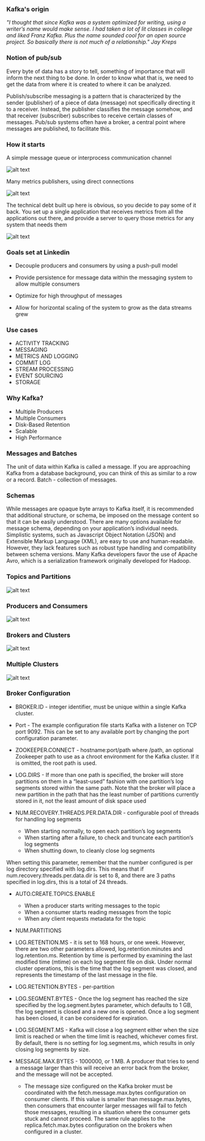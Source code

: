 ### Kafka's origin

*"I thought that since Kafka was a system optimized for writing, using a writer’s name would make sense.
I had taken a lot of lit classes in college and liked Franz Kafka. Plus the name sounded cool for an open source project.
So basically there is not much of a relationship."*
*Jay Kreps*

### Notion of pub/sub

Every byte of data has a story to tell, something of importance that will inform the next thing to be done. In order to know what that is, we need to get the data from where it is created to where it can be analyzed.

Publish/subscribe messaging is a pattern that is characterized by the sender (publisher) of a piece of data (message) not specifically directing it to a receiver. Instead, the publisher classifies the message somehow, and that receiver (subscriber) subscribes to receive certain classes of messages. Pub/sub systems often have a broker, a central point where messages are published, to facilitate this.

### How it starts

A simple message queue or interprocess communication channel

![alt text](pics/image0.png)

Many metrics publishers, using direct connections

![alt text](pics/image1.png)

The technical debt built up here is obvious, so you decide to pay some of it back. You set up a single application that receives metrics from all the applications out there, and provide a server to query those metrics for any system that needs them

![alt text](pics/image2.png)

### Goals set at Linkedin 

* Decouple producers and consumers by using a push-pull model

* Provide persistence for message data within the messaging system to allow multiple consumers

* Optimize for high throughput of messages

* Allow for horizontal scaling of the system to grow as the data streams grew

### Use cases

* ACTIVITY TRACKING
* MESSAGING
* METRICS AND LOGGING
* COMMIT LOG
* STREAM PROCESSING
* EVENT SOURCING
* STORAGE

### Why Kafka?

* Multiple Producers
* Multiple Consumers
* Disk-Based Retention
* Scalable
* High Performance

### Messages and Batches 

The unit of data within Kafka is called a message. If you are approaching Kafka from a database background, you can think of this as similar to a row or a record.
Batch - collection of messages.  

### Schemas 

While messages are opaque byte arrays to Kafka itself, it is recommended that additional structure, or schema, be imposed on the message content so that it can be easily understood. There are many options available for message schema, depending on your application’s individual needs. Simplistic systems, such as Javascript Object Notation (JSON) and Extensible Markup Language (XML), are easy to use and human-readable. However, they lack features such as robust type handling and compatibility between schema versions. Many Kafka developers favor the use of Apache Avro, which is a serialization framework originally developed for Hadoop.

### Topics and Partitions


![alt text](pics/partitions.png)

### Producers and Consumers

![alt text](pics/consumers.png)

### Brokers and Clusters 

![alt text](pics/brokers.png)

### Multiple Clusters

![alt text](pics/clusters_replication.png)


### Broker Configuration 

* BROKER.ID -  integer identifier, must be unique within a single Kafka cluster.

* Port - The example configuration file starts Kafka with a listener on TCP port 9092. This can be set to any available port by changing the port configuration parameter.

* ZOOKEEPER.CONNECT - hostname:port/path where /path, an optional Zookeeper path to use as a chroot environment for the Kafka cluster. If it is omitted, the root path is used.

* LOG.DIRS - If more than one path is specified, the broker will store partitions on them in a “least-used” fashion with one partition’s log segments stored within the same path. Note that the broker will place a new partition in the path that has the least number of partitions currently stored in it, not the least amount of disk space used

* NUM.RECOVERY.THREADS.PER.DATA.DIR -  configurable pool of threads for handling log segments
    - When starting normally, to open each partition’s log segments
    - When starting after a failure, to check and truncate each partition’s log segments
    - When shutting down, to cleanly close log segments
    
When setting this parameter, remember that the number configured is per log directory specified with log.dirs. This means that if num.recovery.threads.per.data.dir is set to 8, and there are 3 paths specified in log.dirs, this is a total of 24 threads.

* AUTO.CREATE.TOPICS.ENABLE
    - When a producer starts writing messages to the topic
    - When a consumer starts reading messages from the topic
    - When any client requests metadata for the topic
    
* NUM.PARTITIONS
* LOG.RETENTION.MS - it is set to 168 hours, or one week. 
However, there are two other parameters allowed, log.retention.minutes and log.retention.ms.
Retention by time is performed by examining the last modified time (mtime) on each log segment file on disk.
Under normal cluster operations, this is the time that the log segment was closed, and represents the timestamp of the last message in the file.

* LOG.RETENTION.BYTES - per-partition 
* LOG.SEGMENT.BYTES - Once the log segment has reached the size specified by the log.segment.bytes parameter, which defaults to 1 GB, the log segment is closed and a new one is opened. Once a log segment has been closed, it can be considered for expiration.

* LOG.SEGMENT.MS - Kafka will close a log segment either when the size limit is reached or when the time limit is reached, whichever comes first. By default, there is no setting for log.segment.ms, which results in only closing log segments by size.

* MESSAGE.MAX.BYTES - 1000000, or 1 MB. A producer that tries to send a message larger than this will receive an error back from the broker, and the message will not be accepted.
    - The message size configured on the Kafka broker must be coordinated with the fetch.message.max.bytes configuration on consumer clients. If this value is smaller than message.max.bytes, then consumers that encounter larger messages will fail to fetch those messages, resulting in a situation where the consumer gets stuck and cannot proceed. The same rule applies to the replica.fetch.max.bytes configuration on the brokers when configured in a cluster.
